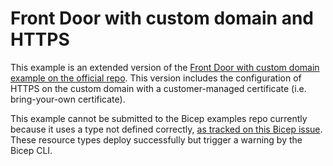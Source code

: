 # Front Door with custom domain and HTTPS

This example is an extended version of the [Front Door with custom domain example on the official repo](https://github.com/johndowns/bicep/blob/main/docs/examples/101/front-door-custom-domain/main.bicep). This version includes the configuration of HTTPS on the custom domain with a customer-managed certificate (i.e. bring-your-own certificate).

This example cannot be submitted to the Bicep examples repo currently because it uses a type not defined correctly, [as tracked on this Bicep issue](https://github.com/Azure/bicep/issues/784). These resource types deploy successfully but trigger a warning by the Bicep CLI.
